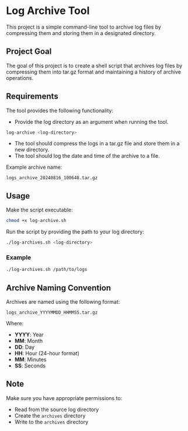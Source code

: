 # Log Archive Tool

This project is a simple command-line tool to archive log files by compressing them and storing them in a designated directory.

## Project Goal
The goal of this project is to create a shell script that archives log files by compressing them into tar.gz format and maintaining a history of archive operations.

## Requirements
The tool provides the following functionality:

- Provide the log directory as an argument when running the tool.

```bash
log-archive <log-directory>
```
- The tool should compress the logs in a tar.gz file and store them in a new directory.
- The tool should log the date and time of the archive to a file.

Example archive name:

```
logs_archive_20240816_100648.tar.gz
```

## Usage
Make the script executable:

```bash
chmod +x log-archive.sh
```
Run the script by providing the path to your log directory:

```bash
./log-archives.sh <log-directory>
```

### Example

```bash
./log-archives.sh /path/to/logs
```



## Archive Naming Convention
Archives are named using the following format:

```
logs_archive_YYYYMMDD_HHMMSS.tar.gz
```

Where:

- **YYYY**: Year
- **MM**: Month
- **DD**: Day
- **HH**: Hour (24-hour format)
- **MM**: Minutes
- **SS**: Seconds


## Note
Make sure you have appropriate permissions to:

- Read from the source log directory
- Create the `archives` directory
- Write to the `archives` directory

